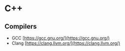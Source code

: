 # C++

## Compilers
- GCC [https://gcc.gnu.org/](https://gcc.gnu.org/)
- Clang [https://clang.llvm.org/](https://clang.llvm.org/)

